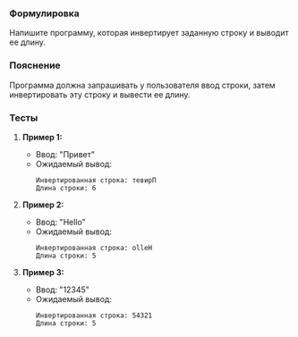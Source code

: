 
### Формулировка
Напишите программу, которая инвертирует заданную строку и выводит ее длину.

### Пояснение
Программа должна запрашивать у пользователя ввод строки, затем инвертировать эту строку и вывести ее длину.

### Тесты

1. **Пример 1:**
   - Ввод: "Привет"
   - Ожидаемый вывод:
     ```
     Инвертированная строка: тевирП
     Длина строки: 6
     ```

2. **Пример 2:**
   - Ввод: "Hello"
   - Ожидаемый вывод:
     ```
     Инвертированная строка: olleH
     Длина строки: 5
     ```

3. **Пример 3:**
   - Ввод: "12345"
   - Ожидаемый вывод:
     ```
     Инвертированная строка: 54321
     Длина строки: 5
     ```

